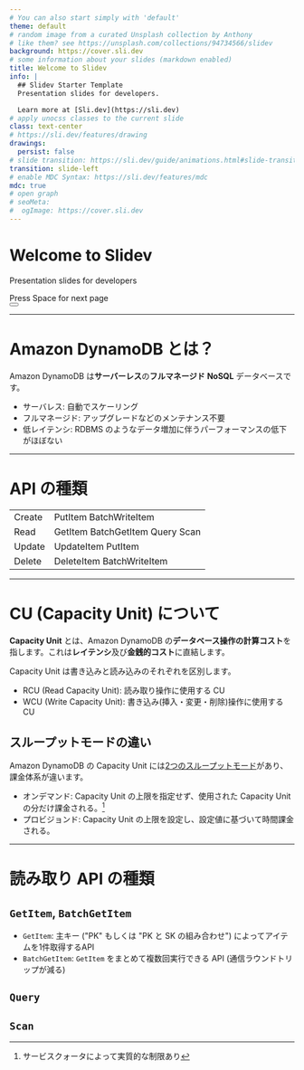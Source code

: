 ```yaml
---
# You can also start simply with 'default'
theme: default
# random image from a curated Unsplash collection by Anthony
# like them? see https://unsplash.com/collections/94734566/slidev
background: https://cover.sli.dev
# some information about your slides (markdown enabled)
title: Welcome to Slidev
info: |
  ## Slidev Starter Template
  Presentation slides for developers.

  Learn more at [Sli.dev](https://sli.dev)
# apply unocss classes to the current slide
class: text-center
# https://sli.dev/features/drawing
drawings:
  persist: false
# slide transition: https://sli.dev/guide/animations.html#slide-transitions
transition: slide-left
# enable MDC Syntax: https://sli.dev/features/mdc
mdc: true
# open graph
# seoMeta:
#  ogImage: https://cover.sli.dev
---
```


# Welcome to Slidev

Presentation slides for developers

<div @click="$slidev.nav.next" class="mt-12 py-1" hover:bg="white op-10">
  Press Space for next page <carbon:arrow-right />
</div>

<div class="abs-br m-6 text-xl">
  <button @click="$slidev.nav.openInEditor()" title="Open in Editor" class="slidev-icon-btn">
    <carbon:edit />
  </button>
  <a href="https://github.com/slidevjs/slidev" target="_blank" class="slidev-icon-btn">
    <carbon:logo-github />
  </a>
</div>

<!--
The last comment block of each slide will be treated as slide notes. It will be visible and editable in Presenter Mode along with the slide. [Read more in the docs](https://sli.dev/guide/syntax.html#notes)
-->

---

# Amazon DynamoDB とは？

Amazon DynamoDB は**サーバーレス**の**フルマネージド** **NoSQL** データベースです。

- サーバレス: 自動でスケーリング
- フルマネージド: アップグレードなどのメンテナンス不要
- 低レイテンシ: RDBMS のようなデータ増加に伴うパーフォーマンスの低下がほぼない

<!--
This is _another_ note
-->

---

# API の種類

|        |                                                                                                             |
| ------ | ----------------------------------------------------------------------------------------------------------- |
| Create | <ApiChip>PutItem</ApiChip> <ApiChip>BatchWriteItem</ApiChip>                                                |
| Read   | <ApiChip>GetItem</ApiChip> <ApiChip>BatchGetItem</ApiChip> <ApiChip>Query</ApiChip> <ApiChip>Scan</ApiChip> |
| Update | <ApiChip>UpdateItem</ApiChip> <ApiChip>PutItem</ApiChip>                                                    |
| Delete | <ApiChip>DeleteItem</ApiChip> <ApiChip>BatchWriteItem</ApiChip>                                             |

---

# CU (Capacity Unit) について

**Capacity Unit** とは、Amazon DynamoDB の**データベース操作の計算コスト**を指します。これは**レイテンシ**及び**金銭的コスト**に直結します。

Capacity Unit は書き込みと読み込みのそれぞれを区別します。

- RCU (Read Capacity Unit): 読み取り操作に使用する CU
- WCU (Write Capacity Unit): 書き込み(挿入・変更・削除)操作に使用する CU

## スループットモードの違い

Amazon DynamoDB の Capacity Unit には[2つのスループットモード](https://docs.aws.amazon.com/ja_jp/amazondynamodb/latest/developerguide/capacity-mode.html)があり、課金体系が違います。

- オンデマンド: Capacity Unit の上限を指定せず、使用された Capacity Unit の分だけ課金される。[^1]
- プロビジョンド: Capacity Unit の上限を設定し、設定値に基づいて時間課金される。

[^1]: サービスクォータによって実質的な制限あり

---

# 読み取り API の種類

## `GetItem`, `BatchGetItem`

- `GetItem`: 主キー ("PK" もしくは "PK と SK の組み合わせ") によってアイテムを1件取得するAPI
- `BatchGetItem`: `GetItem` をまとめて複数回実行できる API (通信ラウンドトリップが減る)

## `Query`

## `Scan`
